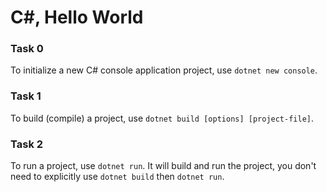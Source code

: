 # C#, Hello World
### Task 0
To initialize a new C# console application project, use `dotnet new console`.

### Task 1
To build (compile) a project, use `dotnet build [options] [project-file]`.

### Task 2
To run a project, use `dotnet run`. It will build and run the project, you don't need to
explicitly use `dotnet build` then `dotnet run`.
